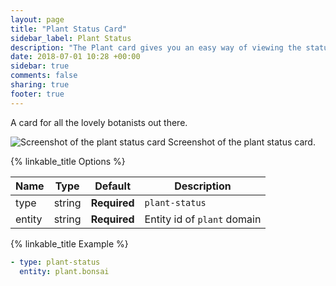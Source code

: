 ```yaml
---
layout: page
title: "Plant Status Card"
sidebar_label: Plant Status
description: "The Plant card gives you an easy way of viewing the status of your plants"
date: 2018-07-01 10:28 +00:00
sidebar: true
comments: false
sharing: true
footer: true
---
```


A card for all the lovely botanists out there.

<p class='img'>
<img src='/images/lovelace/lovelace_plant_card.png' alt='Screenshot of the plant status card'>
Screenshot of the plant status card.
</p>

{% linkable_title Options %}

| Name | Type | Default | Description
| ---- | ---- | ------- | -----------
| type | string | **Required** | `plant-status`
| entity | string | **Required** | Entity id of `plant` domain

{% linkable_title Example %}

```yaml
- type: plant-status
  entity: plant.bonsai
```
